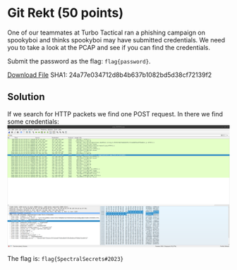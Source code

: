 # Git Rekt (50 points)
One of our teammates at Turbo Tactical ran a phishing campaign on spookyboi and thinks spookyboi may have submitted credentials. We need you to take a look at the PCAP and see if you can find the credentials.

Submit the password as the flag: `flag{password}`.

[Download File](https://tinyurl.com/2wf28u2h)
SHA1: 24a77e034712d8b4b637b1082bd5d38cf72139f2

## Solution
If we search for HTTP packets we find one POST request. In there we find some credentials:
![Credentials](./images/git_rekt.png)

The flag is: `flag{SpectralSecrets#2023}`